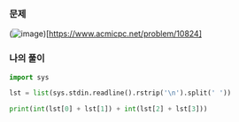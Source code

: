 ### 문제
(![image](https://user-images.githubusercontent.com/69138191/201487982-929d2e07-d8ea-4078-a19b-775080d35c47.png))[https://www.acmicpc.net/problem/10824]


### 나의 풀이
```python
import sys

lst = list(sys.stdin.readline().rstrip('\n').split(' '))

print(int(lst[0] + lst[1]) + int(lst[2] + lst[3]))
```
